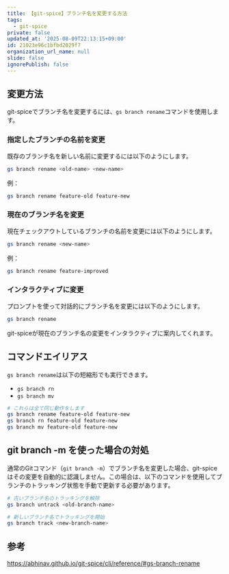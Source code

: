 ```yaml
---
title: 【git-spice】ブランチ名を変更する方法
tags:
  - git-spice
private: false
updated_at: '2025-08-09T22:13:15+09:00'
id: 21023e96c1bfbd2029f7
organization_url_name: null
slide: false
ignorePublish: false
---
```

## 変更方法

git-spiceでブランチ名を変更するには、`gs branch rename`コマンドを使用します。

### 指定したブランチの名前を変更

既存のブランチ名を新しい名前に変更するには以下のようにします。

```bash
gs branch rename <old-name> <new-name>
```

例：
```bash
gs branch rename feature-old feature-new
```

### 現在のブランチ名を変更

現在チェックアウトしているブランチの名前を変更には以下のようにします。

```bash
gs branch rename <new-name>
```

例：
```bash
gs branch rename feature-improved
```

### インタラクティブに変更

プロンプトを使って対話的にブランチ名を変更には以下のようにします。

```bash
gs branch rename
```

git-spiceが現在のブランチ名の変更をインタラクティブに案内してくれます。

## コマンドエイリアス

`gs branch rename`は以下の短縮形でも実行できます。

- `gs branch rn`
- `gs branch mv`

```bash
# これらは全て同じ動作をします
gs branch rename feature-old feature-new
gs branch rn feature-old feature-new
gs branch mv feature-old feature-new
```

## git branch -m を使った場合の対処

通常のGitコマンド（`git branch -m`）でブランチ名を変更した場合、git-spiceはその変更を自動的に認識しません。この場合は、以下のコマンドを使用してブランチのトラッキング状態を手動で更新する必要があります。

```bash
# 古いブランチ名のトラッキングを解除
gs branch untrack <old-branch-name>

# 新しいブランチ名でトラッキングを開始
gs branch track <new-branch-name>
```

## 参考

https://abhinav.github.io/git-spice/cli/reference/#gs-branch-rename
